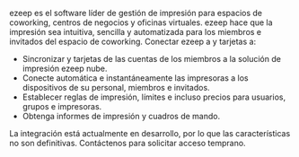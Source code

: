 ezeep es el software líder de gestión de impresión para espacios de coworking, centros de negocios y oficinas virtuales. ezeep hace que la impresión sea intuitiva, sencilla y automatizada para los miembros e invitados del espacio de coworking. Conectar ezeep a y tarjetas a:

- Sincronizar y tarjetas de las cuentas de los miembros a la solución de impresión ezeep nube.
- Conecte automática e instantáneamente las impresoras a los dispositivos de su personal, miembros e invitados.
- Establecer reglas de impresión, límites e incluso precios para usuarios, grupos e impresoras.
- Obtenga informes de impresión y cuadros de mando.

La integración está actualmente en desarrollo, por lo que las características no son definitivas. Contáctenos para solicitar acceso temprano.
